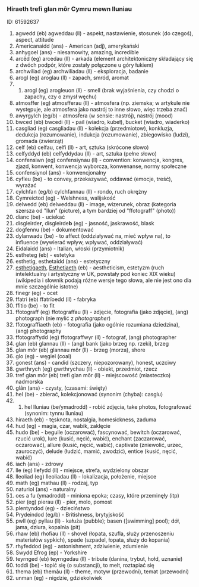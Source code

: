 ### Hiraeth trefi glan môr Cymru mewn lluniau
[//]: #()
ID: 61592637

1. agwedd (eb) agweddau (ll) - aspekt, nastawienie, stosunek (do czegoś), aspect, attitude
1. Americanaidd (ans) - American (adj), amerykański
1. anhygoel (ans) - niesamowity, amazing, incredible
1. arcêd (eg) arcedau (ll) - arkada (element architektoniczny składający się z dwóch podpór, które zostały połączone u góry łukiem)
1. archwiliad (eg) archwiliadau (ll) - eksploracja, badanie
1. arogl (eg) aroglau (ll) - zapach, smród, aromat
1. 1. arogl (eg) arogleuon (ll) - smell (brak wyjaśnienia, czy chodzi o zapachy, czy o zmysł węchu)
1. atmosffer (eg) atmosfferau (ll) - atmosfera (np. ziemska; w artykule nie występuje, ale atmosfera jako nastrój to inne słowo, więc trzeba znać) 
1. awyrgylch (eg/b) - atmosfera (w sensie: nastrój), nastrój (mood)
1. bwced (eb) bwcedi (ll) - pail (wiadro, kubeł), bucket (wiadro, wiaderko)
1. casgliad (eg) casgliadau (ll) - kolekcja (przedmiotow), konkluzja, dedukcja (rozumowanie), indukcja (rozumowanie), zbiegowisko (ludzi), gromada (zwierząt)
1. celf (eb) celfau, celfi (ll) - art, sztuka (skrócone słowo)
1. celfyddyd (eb) celfyddydau (ll) - art, sztuka (pełne słowo)
1. confensiwn (eg) confensiynau (ll) - convention: konwencja, kongres, zjazd, konwent, konwencja wyborcza, konwenanse, normy społeczne
1. confensiynol (ans) - konwencjonalny
1. cyfleu (be) - to convey, przekazywać, oddawać (emocje, treść), wyrażać
1. cylchfan (eg/b) cylchfannau (ll) - rondo, ruch okrężny
1. Cymreictod (eg) - Welshness, walijskość
1. delwedd (eb) delweddau (ll) - image, wizerunek, obraz (kategoria szersza od "llun" (picture), a tym bardziej od "ffotograff" (photo))
1. dianc (be) - uciekać
1. disgleirde**r**, disgleirde**b** (eg) - jasność, jaskrawość, blask
1. dogfennu (be) - dokumentować
1. dylanwadu (be) - to affect (oddziaływać na, mieć wpływ na), to influence (wywierać wpływ, wpływać, oddziaływać)
1. Eidalaidd (ans) - Italian, włoski (przymiotnik)
1. estheteg (eb) - estetyka
1. esthetig, esthetaidd (ans) - estetyczny
1. [esthetigaeth](http://geiriadur.bangor.ac.uk/?locale=en#aestheticism&sln=en]), [Esthetiaeth](https://cy.wikipedia.org/wiki/Esthetiaeth) (eb) - aestheticism, estetyzm (ruch intelektualny i artystyczny w UK, powstały pod koniec XIX wieku) (wikipedia i słownik podają różne wersje tego słowa, ale nie jest ono dla mnie szczególnie istotne)
1. finegr (eg) - ocet
1. ffatri (eb) ffatrïoedd (ll) - fabryka
1. ffitio (be) - to fit
1. ffotograff (eg) ffotograffau (ll) - zdjęcie, fotografia (jako zdjęcie), (ang) photograph (nie mylić z *photographer*)
1. ffotograffiaeth (eb) - fotografia (jako ogólnie rozumiana dziedzina), (ang) photography
1. ffotograffydd (eg) ffotograffwyr (ll) - fotograf, (ang) photographer
1. glan (eb) glannau (ll) - (ang) bank (jako brzeg np. rzeki), brzeg
1. glan môr (eb) glannau môr (ll) - brzeg (morza), shore
1. glo (eg) - węgiel (coal)
1. gonest (ans) - candid (szczery, niepozorowany), honest, uczciwy
1. gwrthrych (eg) gwrthrychau (ll) - obiekt, przedmiot, rzecz
1. tref glan môr (eb) trefi glan môr (ll) - miejscowość (miasteczko) nadmorska
1. glân (ans) - czysty, (czasami: święty)
1. hel (be) - zbierać, kolekcjonować (synonim (chyba): casglu)
1. 1. hel lluniau (be/ymadrodd) - robić zdjęcia, take photos, fotografować (synonim: tynnu lluniau)
1. hiraeth (eb) - tęsknota, nostalgia, homesickness, zaduma
1. hud (eg) - magia, czar, wabik, zaklęcie
1. hudo (be) - beguile (oczarować), fascynować, bewitch (oczarować, rzucić urok), lure (kusić, nęcić, wabić), enchant (zaczarować, oczarować), allure (kusić, nęcić, wabić), captivate (zniewolić, urzec, zauroczyć), delude (łudzić, mamić, zwodzić), entice (kusić, nęcić, wabić)
1. iach (ans) - zdrowy
1. lle (eg) llefydd (ll) - miejsce, strefa, wydzielony obszar
1. lleoliad (eg) lleoliadau (ll) - lokalizacja, położenie, miejsce
1. math (eg) mathau (ll) - rodzaj, typ
1. naturiol (ans) - naturalny
1. oes a fu (ymadrodd) - miniona epoka; czasy, które przeminęły (itp)
1. pier (eg) pierau (ll) - pier, molo, pomost
1. plentyndod (eg) - dzieciństwo
1. Prydeindod (eg/b) - Britishness, brytyjskość
1. pwll (eg) pyllau (ll) - kałuża (pubble); basen (\[swimming\] pool); dół, jama, dziura, kopalnia (pit)
1. rhaw (eb) rhofiau (ll) - shovel (łopata, szufla, służy przenoszeniu materiałów sypkich), spade (szpadel, łopata, służy do kopania)
1. rhyfeddod (eg) - astonishment, zdziwienie, zdumienie
1. Swydd Efrog (ep) - Yorkshire
1. teyrnged (eb) teyrngedau (ll) - tribute (danina, trybut, hołd, uznanie)
1. toddi (be) - topić się (o substancji), to melt, roztapiać się
1. thema (eb) themâu (ll) - theme, motyw (przewodni), temat (przewodni)
1. unman (eg) - nigdzie, gdziekolwiek